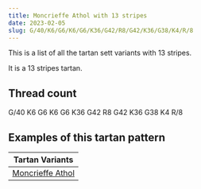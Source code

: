 ```yaml
---
title: Moncrieffe Athol with 13 stripes
date: 2023-02-05
slug: G/40/K6/G6/K6/G6/K36/G42/R8/G42/K36/G38/K4/R/8
---
```

This is a list of all the tartan sett variants with 13 stripes.

It is a 13 stripes tartan.


## Thread count
G/40 K6 G6 K6 G6 K36 G42 R8 G42 K36 G38 K4 R/8

## Examples of this tartan pattern

| Tartan Variants |
|---------------|
| [Moncrieffe Athol](/variants/g/40/k6/g6/k6/g6/k36/g42/r8/g42/k36/g38/k4/r/8-g008000-k000000-rc00000)||
